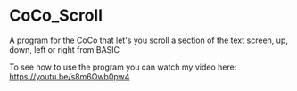 # CoCo_Scroll
A program for the CoCo that let's you scroll a section of the text screen, up, down, left or right from BASIC

To see how to use the program you can watch my video here:
https://youtu.be/s8m6Owb0pw4

